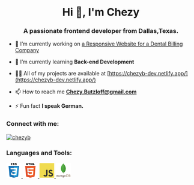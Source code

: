 
<h1 align="center">Hi 👋, I'm Chezy</h1>
<h3 align="center">A passionate frontend developer from Dallas,Texas.</h3>

- 🔭 I’m currently working on [a Responsive Website for a Dental Billing Company](https://dental-guidance.netlify.app/)

- 🌱 I’m currently learning **Back-end Development**

- 👨‍💻 All of my projects are available at [https://chezyb-dev.netlify.app/](https://chezyb-dev.netlify.app/)

- 📫 How to reach me **Chezy.Butzloff@gmail.com**

- ⚡ Fun fact **I speak German.**

<h3 align="left">Connect with me:</h3>
<p align="left">
<a href="https://linkedin.com/in/chezyb" target="blank"><img align="center" src="https://raw.githubusercontent.com/rahuldkjain/github-profile-readme-generator/master/src/images/icons/Social/linked-in-alt.svg" alt="chezyb" height="30" width="40" /></a>
</p>

<h3 align="left">Languages and Tools:</h3>
<p align="left"> <a href="https://www.w3schools.com/css/" target="_blank" rel="noreferrer"> <img src="https://raw.githubusercontent.com/devicons/devicon/master/icons/css3/css3-original-wordmark.svg" alt="css3" width="40" height="40"/> </a> <a href="https://www.w3.org/html/" target="_blank" rel="noreferrer"> <img src="https://raw.githubusercontent.com/devicons/devicon/master/icons/html5/html5-original-wordmark.svg" alt="html5" width="40" height="40"/> </a> <a href="https://developer.mozilla.org/en-US/docs/Web/JavaScript" target="_blank" rel="noreferrer"> <img src="https://raw.githubusercontent.com/devicons/devicon/master/icons/javascript/javascript-original.svg" alt="javascript" width="40" height="40"/> </a> <a href="https://www.mongodb.com/" target="_blank" rel="noreferrer"> <img src="https://raw.githubusercontent.com/devicons/devicon/master/icons/mongodb/mongodb-original-wordmark.svg" alt="mongodb" width="40" height="40"/> </a> </p>

